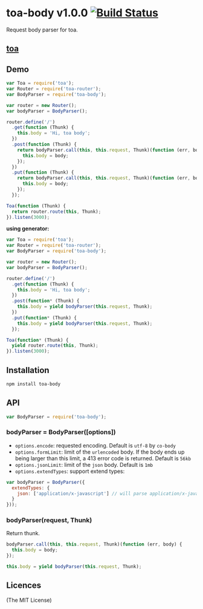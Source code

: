 toa-body v1.0.0 [![Build Status](https://travis-ci.org/toajs/toa-body.svg)](https://travis-ci.org/toajs/toa-body)
====
Request body parser for toa.

## [toa](https://github.com/toajs/toa)

## Demo

```js
var Toa = require('toa');
var Router = require('toa-router');
var BodyParser = require('toa-body');

var router = new Router();
var bodyParser = BodyParser();

router.define('/')
  .get(function (Thunk) {
    this.body = 'Hi, toa body';
  })
  .post(function (Thunk) {
    return bodyParser.call(this, this.request, Thunk)(function (err, body) {
      this.body = body;
    });
  })
  .put(function (Thunk) {
    return bodyParser.call(this, this.request, Thunk)(function (err, body) {
      this.body = body;
    });
  });

Toa(function (Thunk) {
  return router.route(this, Thunk);
}).listen(3000);
```

**using generator:**

```js
var Toa = require('toa');
var Router = require('toa-router');
var BodyParser = require('toa-body');

var router = new Router();
var bodyParser = BodyParser();

router.define('/')
  .get(function (Thunk) {
    this.body = 'Hi, toa body';
  })
  .post(function* (Thunk) {
    this.body = yield bodyParser(this.request, Thunk);
  })
  .put(function* (Thunk) {
    this.body = yield bodyParser(this.request, Thunk);
  });

Toa(function* (Thunk) {
  yield router.route(this, Thunk);
}).listen(3000);
```

## Installation

```bash
npm install toa-body
```

## API

```js
var BodyParser = require('toa-body');
```
### bodyParser = BodyParser([options])

- `options.encode`: requested encoding. Default is `utf-8` by `co-body`
- `options.formLimit`: limit of the `urlencoded` body. If the body ends up being larger than this limit, a 413 error code is returned. Default is `56kb`
- `options.jsonLimit`: limit of the `json` body. Default is `1mb`
- `options.extendTypes`: support extend types:

```js
var bodyParser = BodyParser({
  extendTypes: {
    json: ['application/x-javascript'] // will parse application/x-javascript type body as a JSON string
  }
}));
```

### bodyParser(request, Thunk)

Return thunk.

```js
bodyParser.call(this, this.request, Thunk)(function (err, body) {
  this.body = body;
});
```

```js
this.body = yield bodyParser(this.request, Thunk);
```

## Licences
(The MIT License)
